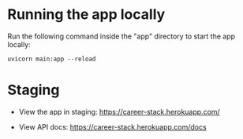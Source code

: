 # Running the app locally

Run the following command inside the "app" directory to start the app locally:
```
uvicorn main:app --reload
```

# Staging
- View the app in staging:
https://career-stack.herokuapp.com/

- View API docs:
https://career-stack.herokuapp.com/docs